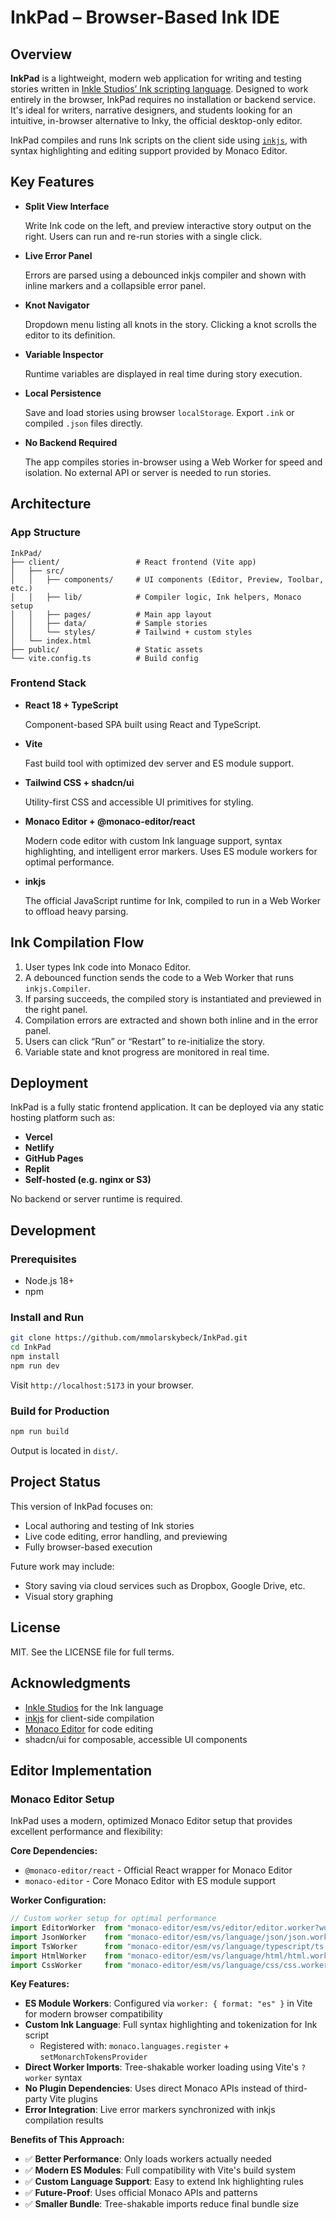 # InkPad – Browser-Based Ink IDE

## Overview

**InkPad** is a lightweight, modern web application for writing and testing stories written in [Inkle Studios’ Ink scripting language](https://www.inklestudios.com/ink/). Designed to work entirely in the browser, InkPad requires no installation or backend service. It's ideal for writers, narrative designers, and students looking for an intuitive, in-browser alternative to Inky, the official desktop-only editor.

InkPad compiles and runs Ink scripts on the client side using [`inkjs`](https://github.com/y-lohse/inkjs), with syntax highlighting and editing support provided by Monaco Editor.

## Key Features

- **Split View Interface**
    
    Write Ink code on the left, and preview interactive story output on the right. Users can run and re-run stories with a single click.
    
- **Live Error Panel**
    
    Errors are parsed using a debounced inkjs compiler and shown with inline markers and a collapsible error panel.
    
- **Knot Navigator**
    
    Dropdown menu listing all knots in the story. Clicking a knot scrolls the editor to its definition.
    
- **Variable Inspector**
    
    Runtime variables are displayed in real time during story execution.
    
- **Local Persistence**
    
    Save and load stories using browser `localStorage`. Export `.ink` or compiled `.json` files directly.
    
- **No Backend Required**
    
    The app compiles stories in-browser using a Web Worker for speed and isolation. No external API or server is needed to run stories.
    

## Architecture

### App Structure

```
InkPad/
├── client/                 # React frontend (Vite app)
│   ├── src/
│   │   ├── components/     # UI components (Editor, Preview, Toolbar, etc.)
│   │   ├── lib/            # Compiler logic, Ink helpers, Monaco setup
│   │   ├── pages/          # Main app layout
│   │   ├── data/           # Sample stories
│   │   └── styles/         # Tailwind + custom styles
│   └── index.html
├── public/                 # Static assets
└── vite.config.ts          # Build config
```

### Frontend Stack

- **React 18 + TypeScript**
    
    Component-based SPA built using React and TypeScript.
    
- **Vite**
    
    Fast build tool with optimized dev server and ES module support.
    
- **Tailwind CSS + shadcn/ui**
    
    Utility-first CSS and accessible UI primitives for styling.
    
- **Monaco Editor + @monaco-editor/react**
    
    Modern code editor with custom Ink language support, syntax highlighting, and intelligent error markers. Uses ES module workers for optimal performance.
    
- **inkjs**
    
    The official JavaScript runtime for Ink, compiled to run in a Web Worker to offload heavy parsing.

## Ink Compilation Flow

1. User types Ink code into Monaco Editor.
2. A debounced function sends the code to a Web Worker that runs `inkjs.Compiler`.
3. If parsing succeeds, the compiled story is instantiated and previewed in the right panel.
4. Compilation errors are extracted and shown both inline and in the error panel.
5. Users can click “Run” or “Restart” to re-initialize the story.
6. Variable state and knot progress are monitored in real time.

## Deployment

InkPad is a fully static frontend application. It can be deployed via any static hosting platform such as:

- **Vercel**
- **Netlify**
- **GitHub Pages**
- **Replit**
- **Self-hosted (e.g. nginx or S3)**

No backend or server runtime is required.

## Development

### Prerequisites

- Node.js 18+
- npm

### Install and Run

```bash
git clone https://github.com/mmolarskybeck/InkPad.git
cd InkPad
npm install
npm run dev
```

Visit `http://localhost:5173` in your browser.

### Build for Production

```bash
npm run build
```

Output is located in `dist/`.

## Project Status

This version of InkPad focuses on:

- Local authoring and testing of Ink stories
- Live code editing, error handling, and previewing
- Fully browser-based execution

Future work may include:

- Story saving via cloud services such as Dropbox, Google Drive, etc.
- Visual story graphing

## License

MIT. See the LICENSE file for full terms.

## Acknowledgments

- [Inkle Studios](https://www.inklestudios.com/) for the Ink language
- [inkjs](https://github.com/y-lohse/inkjs) for client-side compilation
- [Monaco Editor](https://microsoft.github.io/monaco-editor/) for code editing
- shadcn/ui for composable, accessible UI components

## Editor Implementation

### Monaco Editor Setup

InkPad uses a modern, optimized Monaco Editor setup that provides excellent performance and flexibility:

**Core Dependencies:**

- `@monaco-editor/react` - Official React wrapper for Monaco Editor
- `monaco-editor` - Core Monaco Editor with ES module support

**Worker Configuration:**

```typescript
// Custom worker setup for optimal performance
import EditorWorker  from "monaco-editor/esm/vs/editor/editor.worker?worker";
import JsonWorker    from "monaco-editor/esm/vs/language/json/json.worker?worker";
import TsWorker      from "monaco-editor/esm/vs/language/typescript/ts.worker?worker";
import HtmlWorker    from "monaco-editor/esm/vs/language/html/html.worker?worker";
import CssWorker     from "monaco-editor/esm/vs/language/css/css.worker?worker";
```

**Key Features:**

- **ES Module Workers**: Configured via `worker: { format: "es" }` in Vite for modern browser compatibility
- **Custom Ink Language**: Full syntax highlighting and tokenization for Ink script
    - Registered with: `monaco.languages.register` + `setMonarchTokensProvider`
- **Direct Worker Imports**: Tree-shakable worker loading using Vite's `?worker` syntax
- **No Plugin Dependencies**: Uses direct Monaco APIs instead of third-party Vite plugins
- **Error Integration**: Live error markers synchronized with inkjs compilation results

**Benefits of This Approach:**

- ✅ **Better Performance**: Only loads workers actually needed
- ✅ **Modern ES Modules**: Full compatibility with Vite's build system
- ✅ **Custom Language Support**: Easy to extend Ink highlighting rules
- ✅ **Future-Proof**: Uses official Monaco APIs and patterns
- ✅ **Smaller Bundle**: Tree-shakable imports reduce final bundle size
